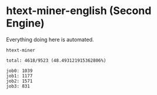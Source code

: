 # htext-miner-english (Second Engine)

Everything doing here is automated.

```
htext-miner

total: 4618/9523 (48.493121915362806%)

job0: 1039
job1: 1177
job2: 1571
job3: 831
```